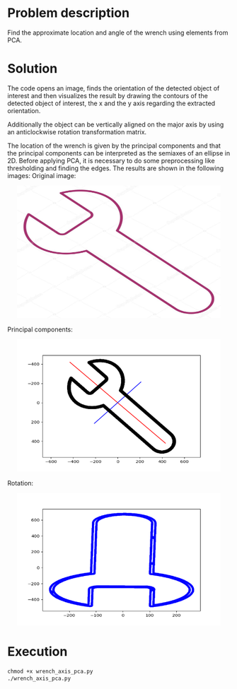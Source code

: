 # Problem description
Find the approximate location and angle of the wrench using elements from PCA.

# Solution
The code opens an image, finds the orientation of the detected object of interest and then visualizes the result by drawing the contours of the detected object of interest, the x and the y axis regarding the extracted orientation.

Additionally the object can be vertically aligned on the major axis by using an anticlockwise rotation transformation matrix.

The location of the wrench is given by the principal components and that the principal components can be interpreted as the semiaxes of an ellipse in 2D. Before applying PCA, it is necessary to do some preprocessing like thresholding and finding the edges.
The results are shown in the following images:
Original image:  
<p align="center">
	<img src="https://raw.githubusercontent.com/Dzvezdana/machine-learning-and-data-science/master/PCA/PCA-python/wrench.jpg" width="460" height="300">  
</p>
  
Principal components:
<p align="center">  
	<img src="https://raw.githubusercontent.com/Dzvezdana/machine-learning-and-data-science/master/PCA/PCA-python/wrench_PC.jpg" width="460" height="300">  
</p>
  
Rotation:  
<p align="center">
	<img src="https://raw.githubusercontent.com/Dzvezdana/machine-learning-and-data-science/master/PCA/PCA-python/rotated_wrench.jpg" width="460" height="300">  
</p>
  
# Execution
```shell
chmod +x wrench_axis_pca.py
./wrench_axis_pca.py
```